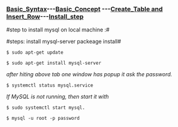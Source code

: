 
### [Basic_Syntax](https://https://sudarshan-gurav.github.io/Basic_Syntax)---[Basic_Concept](sudarshn-gurav.github.i/Basic_concept) ---[Create_Table and Insert_Row](https://sudarshan-gurav.github.io/Create_Insert)---[Install_step](https://sudarshan-gurav.github.io/install_step)


#step to install mysql on local machine :#

 #steps: install mysql-server packeage install#
   
   	$ sudo apt-get update

   	$ sudo apt-get install mysql-server
	
   *after hiting above tab one window has popup it ask the password.*

   	$ systemctl status mysql.service
  
   *If MySQL is not running, then start it with* 
 
  	$ sudo systemctl start mysql.

  	$ mysql -u root -p password 



